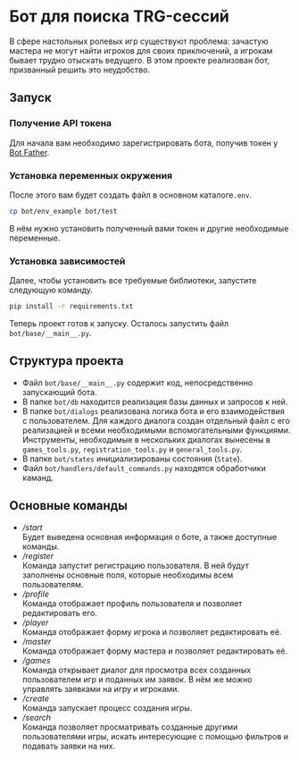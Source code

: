 # Бот для поиска TRG-сессий
В сфере настольных ролевых игр существуют проблема: зачастую мастера не могут найти игроков для своих приключений, а игрокам бывает трудно отыскать ведущего. В этом проекте реализован бот, призванный решить это неудобство.
## Запуск
### Получение API токена
[bot_father]: https://t.me/BotFather
Для начала вам необходимо зарегистрировать бота, получив токен у [Bot Father][bot_father].
### Установка переменных окружения
После этого вам будет создать файл в основном каталоге`.env`. 
```bash
cp bot/env_example bot/test
```
В нём нужно установить полученный вами токен и другие необходимые переменные.
### Установка зависимостей
Далее, чтобы установить все требуемые библиотеки, запустите следующую команду.
```bash
pip install -r requirements.txt
```
Теперь проект готов к запуску. Осталось запустить файл `bot/base/__main__.py`.
## Структура проекта
- Файл `bot/base/__main__.py` содержит код, непосредственно запускающий бота. <br/>
- В папке `bot/db` находится реализация базы данных и запросов к ней. <br/>
- В папке `bot/dialogs` реализована логика бота и его взаимодействия с пользователем. Для каждого диалога создан отдельный файл с его реализацией и всеми необходимыми вспомогательными функциями. Инструменты, необходимые в нескольких диалогах вынесены в `games_tools.py`, `registration_tools.py` и `general_tools.py`.  <br/>
- В папке `bot/states` инициализированы состояния (`State`).
- Файл `bot/handlers/default_commands.py` находятся обработчики каманд.


## Основные команды
* _/start_ <br/>
 Будет выведена основная информация о боте, а также доступные команды.
* _/register_ <br/>
 Команда запустит регистрацию пользователя. В ней будут заполнены основные поля, которые необходимы всем пользователям.
* _/profile_ <br/>
 Команда отображает профиль пользователя и позволяет редактировать его.
* _/player_ <br/>
 Команда отображает форму игрока и позволяет редактировать её.
* _/master_ <br/>
 Команда отображает форму мастера и позволяет редактировать её.
* _/games_ <br/>
 Команда открывает диалог для просмотра всех созданных пользователем игр и поданных им заявок. В нём же можно управлять заявками на игру и игроками.
* _/create_ <br/>
 Команда запускает процесс создания игры.
* _/search_ <br/>
 Команда позволяет просматривать созданные другими пользователями игры, искать интересующие с помощью фильтров и подавать заявки на них.
